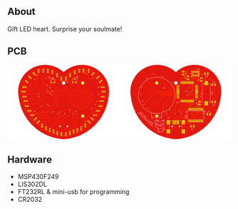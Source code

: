 ## About
Gift LED heart. Surprise your soulmate!

## PCB
<img alt="pcb_top" src="./doc/img/pcb_top.png" width="50%" height="50%"><img alt="pcb_bottom" src="./doc/img/pcb_bottom.png" width="50%" height="50%">

## Hardware
* MSP430F249
* LIS302DL
* FT232RL & mini-usb for programming
* CR2032